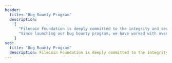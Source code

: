 ```yaml
---
header:
  title: "Bug Bounty Program"
  description:
    [
      "Filecoin Foundation is deeply committed to the integrity and security of the Filecoin network. With that in mind, we launched a bug bounty program for reported security vulnerabilities on the Filecoin protocol. Earn up to 150,000 USD, paid in USD/USDC, for reporting critical vulnerabilities.",
      "Since launching our bug bounty program, we have worked with over 100 researchers and paid out more than $400,000 in rewards –– recognizing external efforts in strengthening our network’s security.",
    ]
seo:
  title: "Bug Bounty Program"
  description: Filecoin Foundation is deeply committed to the integrity and security of the Filecoin network. Earn up to 150,000 USD, paid in USD/USDC, for reporting critical vulnerabilities.
---
```

